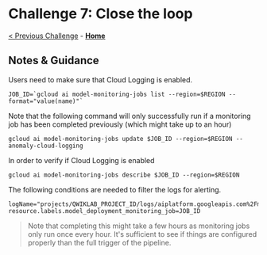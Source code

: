 # Challenge 7: Close the loop

[< Previous Challenge](solution-06.md) - **[Home](./README.md)**

## Notes & Guidance

Users need to make sure that Cloud Logging is enabled.

```shell
JOB_ID=`gcloud ai model-monitoring-jobs list --region=$REGION --format="value(name)"`
```

Note that the following command will only successfully run if a monitoring job has been completed previously (which might take up to an hour)

```shell
gcloud ai model-monitoring-jobs update $JOB_ID --region=$REGION --anomaly-cloud-logging

```

In order to verify if Cloud Logging is enabled

```shell
gcloud ai model-monitoring-jobs describe $JOB_ID --region=$REGION
```

The following conditions are needed to filter the logs for alerting.

```text
logName="projects/QWIKLAB_PROJECT_ID/logs/aiplatform.googleapis.com%2Fmodel_monitoring_anomaly"
resource.labels.model_deployment_monitoring_job=JOB_ID
```

> Note that completing this might take a few hours as monitoring jobs only run once every hour. It's sufficient to see if things are configured properly than the full trigger of the pipeline.
